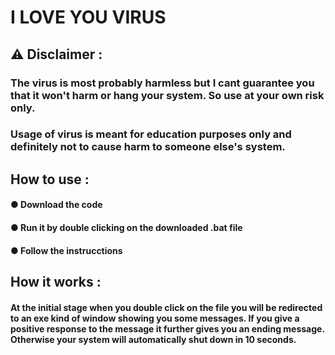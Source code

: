 # I LOVE YOU VIRUS

## ⚠ Disclaimer : 
### The virus is most probably harmless but I cant guarantee you that it won't harm or hang your system. So use at your own risk only. 
### Usage of virus is meant for education purposes only and definitely not to cause harm to someone else's system.

## How to use :
#### ● Download the code
#### ● Run it by double clicking on the downloaded .bat file
#### ● Follow the instrucctions

## How it works : 
#### At the initial stage when you double click on the file you will be redirected to an exe kind of window showing you some messages. If you give a positive response to the message it further gives you an ending message. Otherwise your system will automatically shut down in 10 seconds.

